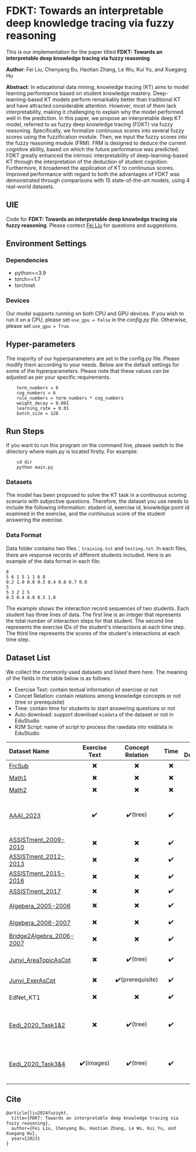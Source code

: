 # FDKT: Towards an interpretable deep knowledge tracing via fuzzy reasoning

This is our implementation for the paper titled **FDKT: Towards an interpretable deep knowledge tracing via fuzzy reasoning**

**Author**: Fei Liu, Chenyang Bu, Haotian Zhang, Le Wu, Kui Yu, and Xuegang Hu

**Abstract**: In educational data mining, knowledge tracing (KT) aims to model learning performance based on student knowledge mastery. Deep-learning-based KT models perform remarkably better than traditional KT and have attracted considerable attention. However, most of them lack interpretability, making it challenging to explain why the model performed well in the prediction. In this paper, we propose an interpretable deep KT model, referred to as fuzzy deep knowledge tracing (FDKT) via fuzzy reasoning. Specifically, we formalize continuous scores into several fuzzy scores using the fuzzification module. Then, we input the fuzzy scores into the fuzzy reasoning module (FRM). FRM is designed to deduce the current cognitive ability, based on which the future performance was predicted. FDKT greatly enhanced the intrinsic interpretability of deep-learning-based KT through the interpretation of the deduction of student cognition. Furthermore, it broadened the application of KT to continuous scores. Improved performance with regard to both the advantages of FDKT was demonstrated through comparisons with 15 state-of-the-art models, using 4 real-world datasets.

##   UIE
Code for **FDKT: Towards an interpretable deep knowledge tracing via fuzzy reasoning**.
Please contect [Fei Liu](feiliu@mail.hfut.edu.cn) for questions and suggestions.
    
##   Environment Settings
### Dependencies
- python==3.9
- torch==1.7
- torchnet

 ### Devices
 Our model supports running on both CPU and GPU devices. If you wish to run it on a CPU, please set `use_gpu = False` in the *config.py file*. Otherwise, please set `use_gpu = True`.
 
  ##   Hyper-parameters
  The majority of our hyperparameters are set in the config.py file. Please modify them according to your needs. Below are the default settings for some of the hyperparameters. Please note that these values can be adjusted as per your specific requirements.
```
    term_numbers = 6
    cog_numbers = 6
    rule_numbers = term_numbers * cog_numbers
    weight_decay = 0.001
    learning_rate = 0.01
    batch_size = 128
```
 
 ##   Run Steps
 If you want to run this program on the command line, please switch to the directory where main.py is located firstly.
For example:
```
    cd dir
    python main.py
```


### Datasets
The model has been proposed to solve the KT task in a continuous scoring scenario with subjective questions. Therefore, the dataset you use needs to include the following information: student id, exercise id, knowledge point id examined in the exercise, and the continuous score of the student answering the exercise.

 ### Data Format
Data folder contains two files：`training.txt` and `testing.txt`. In each files, there are response records of different students included. Here is an example of the data format in each file:
```
8
5 6 1 5 1 1 6 8 
0.2 1.0 0.0 0.5 0.4 0.8 0.7 0.0
5
5 3 2 2 5
0.5 0.4 0.8 0.5 1.0
```
The example shows the interaction record sequences of two students. Each student has three lines of data. The first line is an integer that represents the total number of interaction steps for that student. The second line represents the exercise IDs of the student's interactions at each time step. The third line represents the scores of the student's interactions at each time step.



## Dataset List

We collect the commonly used datasets and listed them here. The meaning of the fields in the table below is as follows:
- Exercise Text: contain textual information of exercise or not
- Concet Relation: contain relations among knowledge concepts or not (tree or prerequisite)
- Time: contain time for students to start answering questions or not
- Auto download: support download `middata` of the dataset  or not in EduStudio
- R2M Script: name of script to process the rawdata into middata  in EduStudio



| Dataset Name                                                 | Exercise Text | Concept Relation | Time | Auto Download | R2M Script Name          | Note                                                         |
| :----------------------------------------------------------- | :-----------: | :--------------: | :--: | :-----------: | :----------------------- | :----------------------------------------------------------- |
| [FrcSub](http://staff.ustc.edu.cn/~qiliuql/data/math2015.rar) |       ✖️       |        ✖️         |  ✖️   |       ✔️       | R2M_FrcSub               |                                                              |
| [Math1](http://staff.ustc.edu.cn/~qiliuql/data/math2015.rar) |       ✖️       |        ✖️         |  ✖️   |       ✔️       | R2M_Math1                |                                                              |
| [Math2](http://staff.ustc.edu.cn/~qiliuql/data/math2015.rar) |       ✖️       |        ✖️         |  ✖️   |       ✔️       | R2M_Math2                |                                                              |
| [AAAI_2023](https://docs.google.com/forms/d/e/1FAIpQLScWjxiXdSMAKBtlPJZm9MsudUG9CQS16lT0GVfajpVj-mWReA/viewform?pli=1) |       ✔️       |     ✔️(tree)      |  ✔️   |       ✔️       | R2M_AAAI_2023         | [AAAI2023 Global Knowledge Tracing Challenge](https://ai4ed.cc/competitions/aaai2023competition) |
| [ASSISTment_2009-2010](https://drive.google.com/file/d/0B2X0QD6q79ZJUFU1cjYtdGhVNjg/view?resourcekey=0-OyI8ZWxtGSAzhodUIcMf_g) |       ✖️       |        ✖️         |  ✔️   |       ✔️       | R2M_ASSIST_0910          |                                                              |
| [ASSISTment_2012-2013](https://sites.google.com/site/assistmentsdata/datasets/2012-13-school-data-with-affect) |       ✖️       |        ✖️         |  ✔️   |       ✖️       | R2M_ASSIST_1213          |                                                              |
| [ASSISTment_2015-2016](https://sites.google.com/site/assistmentsdata/datasets/2015-assistments-skill-builder-data) |       ✖️       |        ✖️         |  ✔️   |       ✖️       | R2M_ASSIST_1516          |                                                              |
| [ASSISTment_2017](https://sites.google.com/view/assistmentsdatamining/dataset) |       ✖️       |        ✖️         |  ✔️   |       ✖️       | R2M_ASSIST_17            |                                                              |
| [Algebera_2005-2006](https://pslcdatashop.web.cmu.edu/KDDCup/downloads.jsp) |       ✖️       |        ✖️         |  ✔️   |       ✖️       | R2M_Algebera_0506        | [KDD Cup 2010](https://pslcdatashop.web.cmu.edu/KDDCup/rules_data_format.jsp) |
| [Algebera_2006-2007](https://pslcdatashop.web.cmu.edu/KDDCup/downloads.jsp) |       ✖️       |        ✖️         |  ✔️   |       ✖️       | R2M_Algebera_0607        | [KDD Cup 2010](https://pslcdatashop.web.cmu.edu/KDDCup/rules_data_format.jsp) |
| [Bridge2Algebra_2006-2007](https://pslcdatashop.web.cmu.edu/KDDCup/downloads.jsp) |       ✖️       |        ✖️         |  ✔️   |       ✖️       | R2M_Bridge2Algebra_0607  | [KDD Cup 2010](https://pslcdatashop.web.cmu.edu/KDDCup/rules_data_format.jsp) |
| [Junyi_AreaTopicAsCpt](https://pslcdatashop.web.cmu.edu/Project?id=244) |       ✖️       |     ✔️(tree)      |  ✔️   |       ✖️       | R2M_Junyi_AreaTopicAsCpt | Area&Topic field as concept                                  |
| [Junyi_ExerAsCpt](https://pslcdatashop.web.cmu.edu/Project?id=244) |       ✖️       | ✔️(prerequisite)  |  ✔️   |       ✖️       | R2M_Junyi_ExerAsCpt      | Exercice as concept                                          |
| EdNet_KT1                                                    |       ✖️       |        ✖️         |  ✔️   |       ✖️       | R2M_EdNet_KT1            | [download1](http://bit.ly/ednet-content), [download2](http://bit.ly/ednet-content) |
| [Eedi_2020_Task1&2](https://dqanonymousdata.blob.core.windows.net/neurips-public/data.zip) |       ✖️       |     ✔️(tree)      |  ✔️   |       ✖️       | R2M_Eedi_20_T12          | [NeurIPS 2020 Education Challenge: Task1&2](https://eedi.com/projects/neurips-education-challenge) |
| [Eedi_2020_Task3&4](https://dqanonymousdata.blob.core.windows.net/neurips-public/data.zip) |       ✔️(images)       |     ✔️(tree)      |  ✔️   |       ✖️       | R2M_Eedi_20_T34          | [NeurIPS 2020 Education Challenge: Task3&4](https://eedi.com/projects/neurips-education-challenge) |

##   Cite
```
@article{liu2024fuzzykt,
  title={FDKT: Towards an interpretable deep knowledge tracing via fuzzy reasoning},
  author={Fei Liu, Chenyang Bu, Haotian Zhang, Le Wu, Kui Yu, and Xuegang Hu},
  year={2023}
}
```
